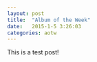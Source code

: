 ```yaml
---
layout: post
title:  "Album of the Week"
date:   2015-1-5 3:26:03
categories: aotw
---
```


This is a test post!